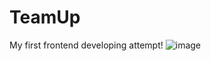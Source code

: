 # TeamUp
My first frontend developing attempt!
![image](https://user-images.githubusercontent.com/36988762/208237797-da56a45b-d02b-4060-b895-b99a14daff50.png)
